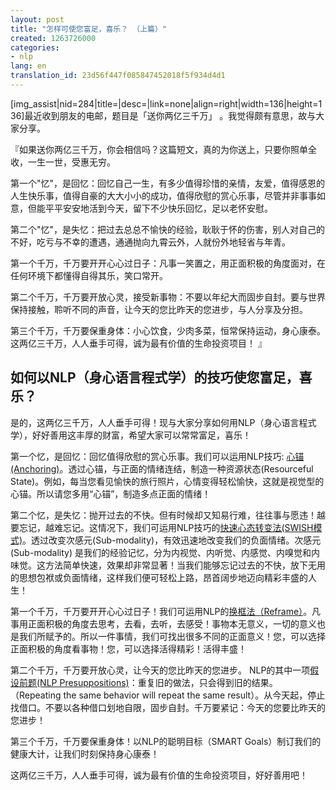 ```yaml
---
layout: post
title: "怎样可使您富足，喜乐？ （上篇）"
created: 1263726000
categories:
- nlp
lang: en
translation_id: 23d56f447f085847452018f5f934d4d1
---
```

<!--break-->
<p>[img_assist|nid=284|title=|desc=|link=none|align=right|width=136|height=136]最近收到朋友的电邮，题目是「送你两亿三千万」 。我觉得颇有意思，故与大家分享。 </p>

<p>『如果送你两亿三千万，你会相信吗？这篇短文，真的为你送上，只要你照单全收，一生一世，受惠无穷。 </p>

<p>第一个"忆"，是回忆：回忆自己一生，有多少值得珍惜的亲情，友爱，值得感恩的人生快乐事，值得自豪的大大小小的成功，值得欣慰的赏心乐事，尽管并非事事如意，但能平平安安地活到今天，留下不少快乐回忆，足以老怀安慰。 </p>

<p>第二个"忆"，是失忆：把过去总总不愉快的经验，耿耿于怀的伤害，别人对自己的不好，吃亏与不幸的遭遇，通通抛向九霄云外，人就份外地轻省与年青。 </p>

<p>第一个千万，千万要开开心心过日子：凡事一笑置之，用正面积极的角度面对，在任何环境下都懂得自得其乐，笑口常开。 </p>

<p>第二个千万，千万要开放心灵，接受新事物：不要以年纪大而固步自封。要与世界保持接触，聆听不同的声音，让今天的您比昨天的您进步，与人分享及分担。 </p>

<p>第三个千万，千万要保重身体：小心饮食，少肉多菜，恒常保持运动，身心康泰。
这两亿三千万，人人垂手可得，诚为最有价值的生命投资项目！ 』</p>

<h2>如何以NLP（身心语言程式学）的技巧使您富足，喜乐？ </h2>

<p>是的，这两亿三千万，人人垂手可得！现与大家分享如何用NLP（身心语言程式学），好好善用这丰厚的财富，希望大家可以常常富足，喜乐！ </p>

<p>第一个忆，是回忆：回忆值得欣慰的赏心乐事。我们可以运用NLP技巧: <a href='/cn/articles/nlp/techniques/anchoring'>心锚(Anchoring)</a>。透过心锚，与正面的情绪连结，制造一种资源状态(Resourceful State)。例如，每当您看见愉快的旅行照片，心情变得轻松愉快，这就是视觉型的心锚。所以请您多用“心锚”，制造多点正面的情绪！ </p>

<p>第二个忆，是失忆：抛开过去的不快。但有时候却又知易行难，往往事与愿违！越要忘记，越难忘记。这情况下，我们可运用NLP技巧的<a href='/cn/articles/nlp/techniques/swish-pattern'>快速心态转变法(SWISH模式)</a>。透过改变次感元(Sub-modality)，有效迅速地改变我们的负面情绪。次感元(Sub-modality) 是我们的经验记忆，分为内视觉、内听觉、内感觉、内嗅觉和内味觉。这方法简单快速，效果却非常显著！当我们能够忘记过去的不快，放下无用的思想包袱或负面情绪，这样我们便可轻松上路，昂首阔步地迈向精彩丰盛的人生！ </p>

<p>第一个千万，千万要开开心心过日子！我们可运用NLP的<a href='/cn/articles/nlp/techniques/reframing'>换框法（Reframe）</a>。凡事用正面积极的角度去思考，去看，去听，去感受！事物本无意义，一切的意义也是我们所赋予的。所以一件事情，我们可找出很多不同的正面意义！您，可以选择正面积极的角度看事物！您，可以选择活得精彩！活得丰盛！ </p>

<p>第二个千万，千万要开放心灵，让今天的您比昨天的您进步。 NLP的其中一项<a href='/cn/articles/nlp/presuppositions'>假设前题(NLP Presuppositions)</a>：重复旧的做法，只会得到旧的结果。 （Repeating the same behavior will repeat the same result）。从今天起，停止找借口。不要以各种借口划地自限，固步自封。千万要紧记：今天的您要比昨天的您进步！ </p>

<p>第三个千万，千万要保重身体！以NLP的聪明目标（SMART Goals）制订我们的健康大计，让我们时刻保持身心康泰！ </p>

<p>这两亿三千万，人人垂手可得，诚为最有价值的生命投资项目，好好善用吧！ </p>

